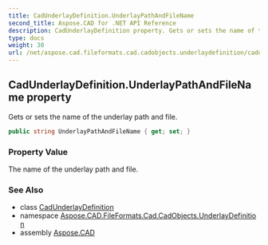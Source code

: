 ```yaml
---
title: CadUnderlayDefinition.UnderlayPathAndFileName
second_title: Aspose.CAD for .NET API Reference
description: CadUnderlayDefinition property. Gets or sets the name of the underlay path and file
type: docs
weight: 30
url: /net/aspose.cad.fileformats.cad.cadobjects.underlaydefinition/cadunderlaydefinition/underlaypathandfilename/
---
```

## CadUnderlayDefinition.UnderlayPathAndFileName property

Gets or sets the name of the underlay path and file.

```csharp
public string UnderlayPathAndFileName { get; set; }
```

### Property Value

The name of the underlay path and file.

### See Also

* class [CadUnderlayDefinition](../)
* namespace [Aspose.CAD.FileFormats.Cad.CadObjects.UnderlayDefinition](../../../aspose.cad.fileformats.cad.cadobjects.underlaydefinition/)
* assembly [Aspose.CAD](../../../)


